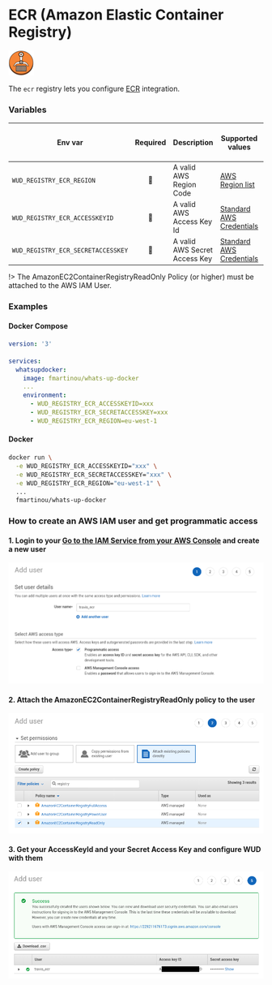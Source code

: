 # ECR (Amazon Elastic Container Registry)
![logo](ecr.png)

The `ecr` registry lets you configure [ECR](https://aws.amazon.com/ecr/) integration.

### Variables

| Env var                            | Required     | Description                   | Supported values                                                                                  | Default value when missing |
| ---------------------------------- |:------------:| ----------------------------- | ------------------------------------------------------------------------------------------------- | -------------------------- | 
| `WUD_REGISTRY_ECR_REGION`          | :red_circle: | A valid AWS Region Code       | [AWS Region list](https://docs.aws.amazon.com/general/latest/gr/rande.html#regional-endpoints)    |                            |
| `WUD_REGISTRY_ECR_ACCESSKEYID`     | :red_circle: | A valid AWS Access Key Id     | [Standard AWS Credentials](https://docs.aws.amazon.com/general/latest/gr/aws-sec-cred-types.html) |                            |
| `WUD_REGISTRY_ECR_SECRETACCESSKEY` | :red_circle: | A valid AWS Secret Access Key | [Standard AWS Credentials](https://docs.aws.amazon.com/general/latest/gr/aws-sec-cred-types.html) |                            |

!> The AmazonEC2ContainerRegistryReadOnly Policy (or higher) must be attached to the AWS IAM User.

### Examples
<!-- tabs:start -->
#### **Docker Compose**
```yaml
version: '3'

services:
  whatsupdocker:
    image: fmartinou/whats-up-docker
    ...
    environment:
      - WUD_REGISTRY_ECR_ACCESSKEYID=xxx
      - WUD_REGISTRY_ECR_SECRETACCESSKEY=xxx
      - WUD_REGISTRY_ECR_REGION=eu-west-1 
```
#### **Docker**
```bash
docker run \
  -e WUD_REGISTRY_ECR_ACCESSKEYID="xxx" \
  -e WUD_REGISTRY_ECR_SECRETACCESSKEY="xxx" \
  -e WUD_REGISTRY_ECR_REGION="eu-west-1" \
  ...
  fmartinou/whats-up-docker
```
<!-- tabs:end -->

### How to create an AWS IAM user and get programmatic access

#### 1. Login to your&nbsp;[Go to the IAM Service from your AWS Console](https://console.aws.amazon.com/iam) and create a new user
![image](ecr_01.png)

#### 2. Attach the AmazonEC2ContainerRegistryReadOnly policy to the user
![image](ecr_02.png)

#### 3. Get your AccessKeyId and your Secret Access Key and configure WUD with them
![image](ecr_03.png)
